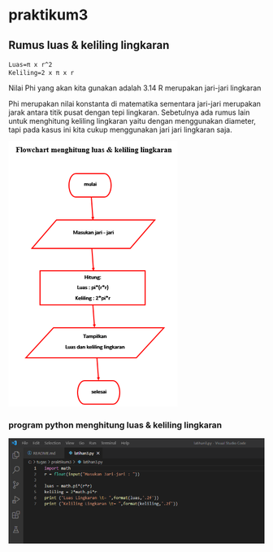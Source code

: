 # praktikum3

## Rumus luas & keliling lingkaran

	Luas=π x r^2
	Keliling=2 x π x r

Nilai Phi yang akan kita gunakan adalah 3.14
R merupakan jari-jari lingkaran

Phi merupakan nilai konstanta di matematika sementara jari-jari merupakan jarak antara titik pusat dengan tepi lingkaran. Sebetulnya ada rumus lain untuk menghitung keliling lingkaran yaitu dengan menggunakan diameter, tapi pada kasus ini kita cukup menggunakan jari jari lingkaran saja.

![gambar](screenshot/gambar1.png)

### program python menghitung luas & keliling lingkaran

![gambar](screenshot/gambar2.png)
